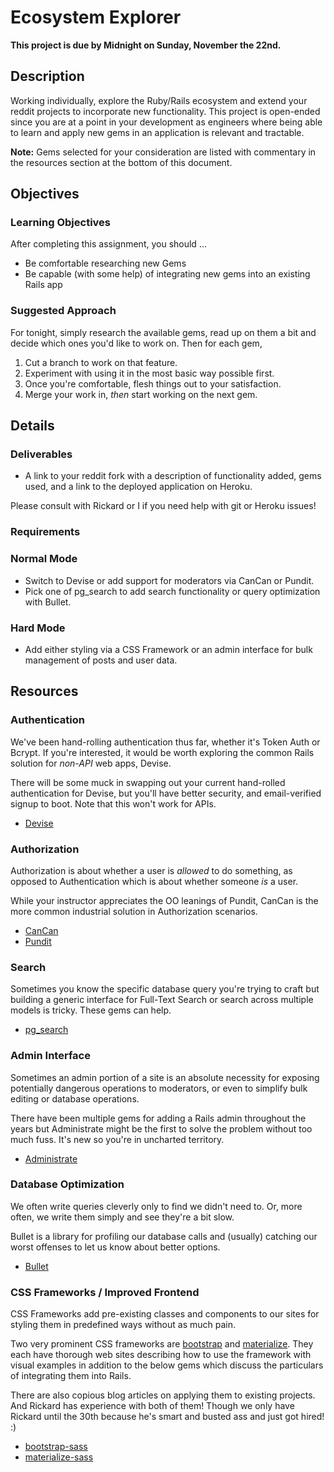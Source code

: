 # Ecosystem Explorer

__This project is due by Midnight on Sunday, November the 22nd.__

## Description

Working individually, explore the Ruby/Rails ecosystem and extend your
reddit projects to incorporate new functionality. This project is open-ended
since you are at a point in your development as engineers where being able
to learn and apply new gems in an application is relevant and tractable.

**Note:** Gems selected for your consideration are listed with commentary
          in the resources section at the bottom of this document.

## Objectives

### Learning Objectives

After completing this assignment, you should ...

* Be comfortable researching new Gems
* Be capable (with some help) of integrating new gems into an existing Rails app

### Suggested Approach

For tonight, simply research the available gems, read up on them a bit
and decide which ones you'd like to work on. Then for each gem,

1. Cut a branch to work on that feature.
2. Experiment with using it in the most basic way possible first.
3. Once you're comfortable, flesh things out to your satisfaction.
4. Merge your work in, *then* start working on the next gem.

## Details

### Deliverables

* A link to your reddit fork with a description of functionality added,
  gems used, and a link to the deployed application on Heroku.

Please consult with Rickard or I if you need help with git or Heroku issues!

### Requirements

### Normal Mode

* Switch to Devise or add support for moderators via CanCan or Pundit.
* Pick one of pg_search to add search functionality or query optimization with Bullet.

### Hard Mode

* Add either styling via a CSS Framework or an admin interface
  for bulk management of posts and user data.

## Resources

### Authentication

We've been hand-rolling authentication thus far, whether it's
Token Auth or Bcrypt. If you're interested, it would be worth exploring
the common Rails solution for *non-API* web apps, Devise.

There will be some muck in swapping out your current hand-rolled
authentication for Devise, but you'll have better security, and
email-verified signup to boot. Note that this won't work for APIs.

* [Devise](https://github.com/plataformatec/devise)

### Authorization

Authorization is about whether a user is *allowed* to do something,
as opposed to Authentication which is about whether someone *is* a user.

While your instructor appreciates the OO leanings of Pundit, CanCan is
the more common industrial solution in Authorization scenarios.

* [CanCan](https://github.com/ryanb/cancan)
* [Pundit](https://github.com/elabs/pundit)

### Search

Sometimes you know the specific database query you're trying to craft
but building a generic interface for Full-Text Search or search across
multiple models is tricky. These gems can help.

* [pg_search](https://github.com/Casecommons/pg_search)

### Admin Interface

Sometimes an admin portion of a site is an absolute necessity for
exposing potentially dangerous operations to moderators, or even to
simplify bulk editing or database operations.

There have been multiple gems for adding a Rails admin throughout
the years but Administrate might be the first to solve the problem
without too much fuss. It's new so you're in uncharted territory.

* [Administrate](http://administrate-docs.herokuapp.com/)

### Database Optimization

We often write queries cleverly only to find we didn't need to.
Or, more often, we write them simply and see they're a bit slow.

Bullet is a library for profiling our database calls and (usually)
catching our worst offenses to let us know about better options.

* [Bullet](https://github.com/flyerhzm/bullet)

### CSS Frameworks / Improved Frontend

CSS Frameworks add pre-existing classes and components to our
sites for styling them in predefined ways without as much pain.

Two very prominent CSS frameworks are [bootstrap][bs] and [materialize][mz].
They each have thorough web sites describing how to use the
framework with visual examples in addition to the below gems
which discuss the particulars of integrating them into Rails.

There are also copious blog articles on applying them to existing projects.
And Rickard has experience with both of them! Though we only have Rickard
until the 30th because he's smart and busted ass and just got hired! :)

* [bootstrap-sass](https://github.com/twbs/bootstrap-sass)
* [materialize-sass](https://github.com/mkhairi/materialize-sass)

[bs]: http://getbootstrap.com/getting-started/
[mz]: http://materializecss.com/
